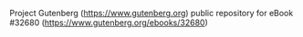 Project Gutenberg (https://www.gutenberg.org) public repository for eBook #32680 (https://www.gutenberg.org/ebooks/32680)
